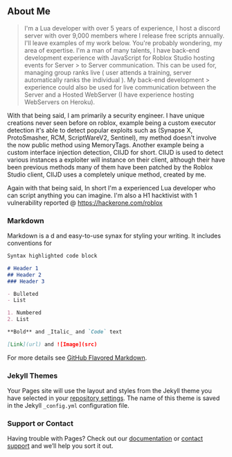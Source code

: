 ## About Me

  > I'm a Lua developer with over 5 years of experience, I host a discord server with over 9,000 members where I release free scripts annually. I'll leave examples of my work below.
> You're probably wondering, my area of expertise. I'm a man of many talents, I have back-end development experience with JavaScript for Roblox Studio hosting events for Server  > to Server communication. This can be used for, managing group ranks live ( user attends a training, server automatically ranks the individual ). My back-end development > experience could also be used for live communication between the Server and a Hosted WebServer (I have experience hosting WebServers on Heroku).

  With that being said, I am primarily a security engineer. I have unique creations never seen before on roblox, example being a custom executor detection it's able to detect popular exploits such as (Synapse X, ProtoSmasher, RCM, ScriptWareV2, Sentinel), my method doesn't involve the now public method using MemoryTags.  Another example being a custom interface injection detection, CIIJD for short. CIIJD is used to detect various instances a exploiter will instance on their client, although their have been previous methods many of them have been patched by the Roblox Studio client, CIIJD uses a completely unique method, created by me.

Again with that being said, In short I'm a experienced Lua developer who can script anything you can imagine. I'm also a H1 hacktivist with 1 vulnerability reported @ https://hackerone.com/roblox

### Markdown

Markdown is a d and easy-to-use synax for styling your writing. It includes conventions for

```markdown
Syntax highlighted code block

# Header 1
## Header 2
### Header 3

- Bulleted
- List

1. Numbered
2. List

**Bold** and _Italic_ and `Code` text

[Link](url) and ![Image](src)
```

For more details see [GitHub Flavored Markdown](https://guides.github.com/features/mastering-markdown/).

### Jekyll Themes

Your Pages site will use the layout and styles from the Jekyll theme you have selected in your [repository settings](https://github.com/stellar-4242/Cute-Stuff/settings/pages). The name of this theme is saved in the Jekyll `_config.yml` configuration file.

### Support or Contact

Having trouble with Pages? Check out our [documentation](https://docs.github.com/categories/github-pages-basics/) or [contact support](https://support.github.com/contact) and we’ll help you sort it out.
